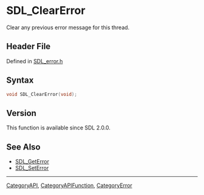 # SDL_ClearError

Clear any previous error message for this thread.

## Header File

Defined in [SDL_error.h](https://github.com/libsdl-org/SDL/blob/SDL2/include/SDL_error.h)

## Syntax

```c
void SDL_ClearError(void);
```

## Version

This function is available since SDL 2.0.0.

## See Also

- [SDL_GetError](SDL_GetError)
- [SDL_SetError](SDL_SetError)






----
[CategoryAPI](CategoryAPI), [CategoryAPIFunction](CategoryAPIFunction), [CategoryError](CategoryError)

